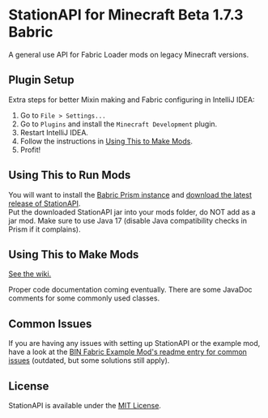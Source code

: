 # StationAPI for Minecraft Beta 1.7.3 Babric

<!---
WHHYYYYY JITPACK?!
-->

A general use API for Fabric Loader mods on legacy Minecraft versions.

## Plugin Setup

Extra steps for better Mixin making and Fabric configuring in IntelliJ IDEA:

1. Go to `File > Settings...`
2. Go to `Plugins` and install the `Minecraft Development` plugin.
3. Restart IntelliJ IDEA.
4. Follow the instructions in [Using This to Make Mods](#using-this-to-make-mods).
5. Profit!

## Using This to Run Mods

You will want to install the [Babric Prism instance](https://github.com/babric/prism-instance) and [download the latest release of StationAPI](https://modrinth.com/mod/stationapi/version/latest).  
Put the downloaded StationAPI jar into your mods folder, do NOT add as a jar mod.
Make sure to use Java 17 (disable Java compatibility checks in Prism if it complains).

## Using This to Make Mods

[See the wiki.](https://github.com/ModificationStation/StationAPI/wiki)

Proper code documentation coming eventually. There are some JavaDoc comments for some commonly used classes.

## Common Issues

If you are having any issues with setting up StationAPI or the example mod, have a look at the [BIN Fabric Example Mod's readme entry for common issues](https://github.com/calmilamsy/BIN-fabric-example-mod/#common-issues) (outdated, but some solutions still apply).  

## License

StationAPI is available under the [MIT License](LICENSE).
